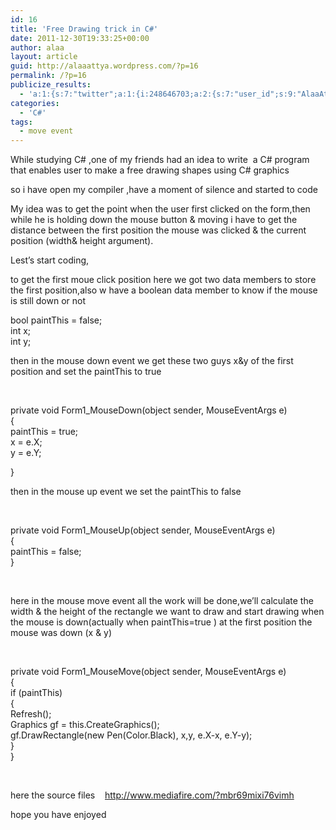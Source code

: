 ```yaml
---
id: 16
title: 'Free Drawing trick in C#'
date: 2011-12-30T19:33:25+00:00
author: alaa
layout: article
guid: http://alaaattya.wordpress.com/?p=16
permalink: /?p=16
publicize_results:
  - 'a:1:{s:7:"twitter";a:1:{i:248646703;a:2:{s:7:"user_id";s:9:"AlaaAttya";s:7:"post_id";s:18:"152834711679537153";}}}'
categories:
  - 'C#'
tags:
  - move event
---
```

While studying C# ,one of my friends had an idea to write  a C# program that enables user to make a free drawing shapes using C# graphics

so i have open my compiler ,have a moment of silence and started to code

My idea was to get the point when the user first clicked on the form,then while he is holding down the mouse button & moving i have to get the distance between the first position the mouse was clicked & the current position (width& height argument).

Lest&#8217;s start coding,

to get the first moue click position here we got two data members to store the first position,also w have a boolean data member to know if the mouse is still down or not

bool paintThis = false;  
int x;  
int y;

then in the mouse down event we get these two guys x&y of the first position and set the paintThis to true

&nbsp;

private void Form1_MouseDown(object sender, MouseEventArgs e)  
{  
paintThis = true;  
x = e.X;  
y = e.Y;

}

then in the mouse up event we set the paintThis to false

&nbsp;

private void Form1_MouseUp(object sender, MouseEventArgs e)  
{  
paintThis = false;  
}

&nbsp;

here in the mouse move event all the work will be done,we&#8217;ll calculate the width & the height of the rectangle we want to draw and start drawing when the mouse is down(actually when paintThis=true ) at the first position the mouse was down (x & y)

&nbsp;

private void Form1_MouseMove(object sender, MouseEventArgs e)  
{  
if (paintThis)  
{  
Refresh();  
Graphics gf = this.CreateGraphics();  
gf.DrawRectangle(new Pen(Color.Black), x,y, e.X-x, e.Y-y);  
}  
}

&nbsp;

here the source files    http://www.mediafire.com/?mbr69mixi76vimh

hope you have enjoyed

&nbsp;

&nbsp;